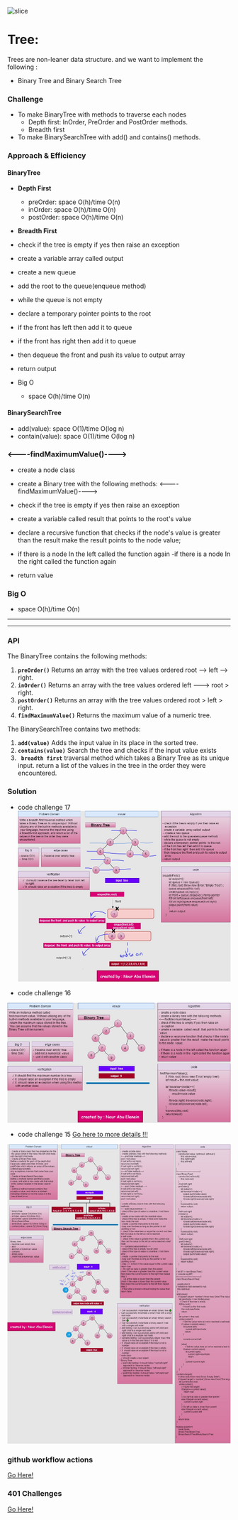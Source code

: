 ![slice](https://capsule-render.vercel.app/api?type=slice&color=gradient&auto&height=200&text=Tree&fontAlign=70&rotate=13&fontAlignY=25&desc=Done%20by%20Nour%20AbuEl-nein.&descAlign=70.&descAlignY=44)

# Tree:
Trees are non-leaner data structure. and we want to implement the following :
- Binary Tree and Binary Search Tree 

### Challenge

- To make BinaryTree with methods to traverse each nodes 
    * Depth first:
      InOrder, PreOrder and PostOrder methods.
    * Breadth first
- To make BinarySearchTree with add() and contains() methods.
 
### Approach & Efficiency

#### BinaryTree
- **Depth First**
   - preOrder: space O(h)/time O(n)
   - inOrder: space O(h)/time O(n)
   - postOrder: space O(h)/time O(n)
 - **Breadth First**
    
- check if the tree is empty if yes then raise an
   exception
- create a variable  array called  output 
 - create a new queue
- add the root to the queue(enqueue method)
- while the queue is not empty  
- declare a temporary pointer points  to the root
- if the front has left then add it to queue
- if the front has right  then add it to queue
- then dequeue the front and push its value to output
   array
- return output
 - Big O
    * space O(h)/time O(n)

#### BinarySearchTree
- add(value): space O(1)/time O(log n)
- contain(value): space O(1)/time O(log n)
### <----findMaximumValue()---->
- create a node class
- create a Binary tree with the following methods:
<----findMaximumValue()---->
- check if the tree is empty if yes then raise an
   exception
- create a variable  called result  that points to the root's
 value 
- declare a recursive function that checks if the node's 
 value is greater than the result  make the result points
to the node  value;

- if there is a node In the left called the function again
 -if there is a node In the  right called the function again
- return value
### Big O
* space O(h)/time O(n)

--- 

---
### API

The BinaryTree contains the following methods:
1. **`preOrder()`** Returns an array with the tree values ordered root --> left --> right.
2. **`inOrder()`** Returns an array with the tree values ordered left ---> root > right.
3. **`postOrder()`** Returns an array with the tree values ordered root > left > right.
4. **`findMaximumValue()`** Returns the maximum value of a numeric tree.

The BinarySearchTree contains two methods:
1. **`add(value)`** Adds the input value in its place in the sorted tree.
2. **`contains(value)`** Search the tree and checks if the input value exists
3. **` breadth first`** traversal method which takes a Binary Tree as its unique input. return a list of the values in the tree in the order they were encountered.
### Solution
- code challenge 17
![whiteboard](bf-tree.jpg)

- code challenge 16

![whiteboard](findmaxtree.jpg)


- code challenge 15
[Go here to more details !!!](https://drive.google.com/file/d/1IJD4NlWQ-1jAuP73tb7QKDsakSUslAQA/view?usp=sharing)

![whiteboard](tree.jpg)


### github workflow actions

[Go Here!](https://github.com/engnour94/data-structures-and-algorithms/actions)


### 401 Challenges

[Go Here!](/javascript/Readme.md)



